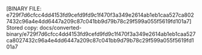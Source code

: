 [BINARY FILE: e729f7d6cfcc4dd4153fd9cefd9fd9c1f470f3a349e2614ab1eb1caa527ca8027432c96a4e4dd6447a209c87c041bb9d79b78c29f599a055f5619fd101a7]
Stored copy: docs/converted-binary/e729f7d6cfcc4dd4153fd9cefd9fd9c1f470f3a349e2614ab1eb1caa527ca8027432c96a4e4dd6447a209c87c041bb9d79b78c29f599a055f5619fd101a7
